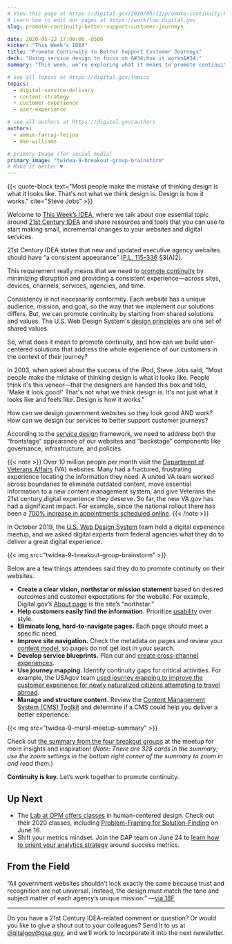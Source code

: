 ```yaml
---
# View this page at https://digital.gov/2020/05/12/promote-continuity-better-support-customer-journeys
# Learn how to edit our pages at https://workflow.digital.gov
slug: promote-continuity-better-support-customer-journeys

date: 2020-05-12 17:00:00 -0500
kicker: "This Week's IDEA"
title: "Promote Continuity to Better Support Customer Journeys"
deck: "Using service design to focus on &#34;how it works&#34;"
summary: "This week, we’re exploring what it means to promote continuity, and we’re taking a look at ways to use service design to deliver a great experience."

# see all topics at https://digital.gov/topics
topics:
  - digital-service-delivery
  - content-strategy
  - customer-experience
  - user-experience

# see all authors at https://digital.gov/authors
authors:
  - ammie-farraj-feijoo
  - dan-williams

# primary Image (for social media)
primary_image: "twidea-9-breakout-group-brainstorm"
# Make it better ♥
---
```


{{< quote-block text="Most people make the mistake of thinking design is what it looks like. That's not what we think design is. Design is how it works." cite="Steve Jobs" >}}

Welcome to [This Week’s IDEA](https://digital.gov/topics/this-weeks-idea/), where we talk about one essential topic around [21st Century IDEA](https://digital.gov/resources/21st-century-integrated-digital-experience-act/) and share resources and tools that you can use to start making small, incremental changes to your websites and digital services.

21st Century IDEA states that new and updated executive agency websites should have “a consistent appearance” ([P.L. 115-336](https://www.congress.gov/bill/115th-congress/house-bill/5759/text) &sect;3(A)2).

This requirement really means that we need to [promote continuity](https://designsystem.digital.gov/design-principles/#promote-continuity) by minimizing disruption and providing a consistent experience—across sites, devices, channels, services, agencies, and time.

Consistency is not necessarily conformity. Each website has a unique audience, mission, and goal, so the way that we implement our solutions differs. But, we can promote continuity by starting from shared solutions and values. The U.S. Web Design System's [design principles](https://designsystem.digital.gov/design-principles/) are one set of shared values.

So, what does it mean to promote continuity, and how can we build user-centered solutions that address the whole experience of our customers in the context of their journey?

In 2003, when asked about the success of the iPod, Steve Jobs said, "Most people make the mistake of thinking design is what it looks like. People think it's this veneer—that the designers are handed this box and told, 'Make it look good!' That's not what we think design is. It's not just what it looks like and feels like. Design is how it works."

How can we design government websites so they look good AND work? How can we design our services to better support customer journeys?

According to the [service design](https://digital.gov/event/2018/07/26/civic-service-design-tools-tactics/) framework, we need to address both the “frontstage” appearance of our websites and “backstage” components like governance, infrastructure, and policies.

{{< note >}}
Over 10 million people per month visit the [Department of Veterans Affairs](https://www.va.gov/) (VA) websites. Many had a fractured, frustrating experience locating the information they need. A united VA team worked across boundaries to eliminate outdated content, move essential information to a new content management system, and give Veterans the 21st century digital experience they deserve. So far, the new VA.gov has had a significant impact. For example, since the national rollout there has been a [700% increase in appointments scheduled online](https://medium.com/the-u-s-digital-service/improving-the-experience-for-veterans-scheduling-medical-appointments-online-d60d5c0a25df).
{{< /note >}}

In October 2019, the [U.S. Web Design System](http://designsystem.digital.gov/) team held a digital experience meetup, and we asked digital experts from federal agencies what they do to deliver a great digital experience.

{{< img src="twidea-9-breakout-group-brainstorm" >}}

Below are a few things attendees said they do to promote continuity on their websites.

- **Create a clear vision, northstar or mission statement** based on desired outcomes and customer expectations for the website. For example, Digital.gov’s [About page](https://digital.gov/about/) is the site’s “northstar.”
- **Help customers easily find the information.** Prioritize [usability](https://digital.gov/resources/digitalgov-user-experience-resources/digitalgov-user-experience-program-usability-starter-kit/) over style.
- **Eliminate long, hard-to-navigate pages.** Each page should meet a specific need.
- **Improve site navigation.** Check the metadata on pages and review your [content model](https://digital.gov/2016/01/07/content-models-as-simple-as-pizza-pie/), so pages do not get lost in your search.
- **Develop service blueprints.** Plan out and [create cross-channel experiences](https://digital.gov/2013/11/18/creating-cross-channel-experiences/).
- **Use journey mapping.** Identify continuity gaps for critical activities. For example, the USAgov team [used journey mapping to improve the customer experience for newly naturalized citizens attempting to travel abroad](https://digital.gov/2018/02/05/using-journey-mapping-streamline-processes-across-agencies/).
- **Manage and structure content.** Review the [Content Management System (CMS) Toolkit](https://digital.gov/2013/10/30/content-management-systems-toolkit/) and determine if a CMS could help you deliver a better experience.

{{< img src="twidea-9-mural-meetup-summary" >}}

Check out [the summary from the four breakout groups](https://app.mural.co/t/gsa6/m/gsa6/1572357401222/808fd33c3973577ab1d89592a22be587862d7390) at the meetup for more insights and inspiration! (_Note: There are 325 cards in the summary; use the zoom settings in the bottom right corner of the summary to zoom in and read them._)

**Continuity is key.** Let’s work together to promote continuity.

## Up Next

- The [Lab at OPM offers classes](https://lab.opm.gov/class-sign-up/) in human-centered design. Check out their 2020 classes, including [Problem-Framing for Solution-Finding](https://leadership.opm.gov/programs.aspx?course=298) on June 16.
- Shift your metrics mindset. Join the DAP team on June 24 to [learn how to orient your analytics strategy](https://digital.gov/event/2020/06/24/dap-learning-series-shifting-your-metrics/) around success metrics.

## From the Field

“All government websites shouldn’t look exactly the same because trust and recognition are not universal. Instead, the design must match the tone and subject matter of each agency’s unique mission.” &mdash;[via 18F](https://18f.gsa.gov/2020/02/06/even-with-a-design-system-you-still-need-a-designer/)

---

Do you have a 21st Century IDEA-related comment or question? Or would you like to give a shout out to your colleagues? Send it to us at [digitalgov@gsa.gov](mailto:digitalgov@gsa.gov), and we’ll work to incorporate it into the next newsletter.
